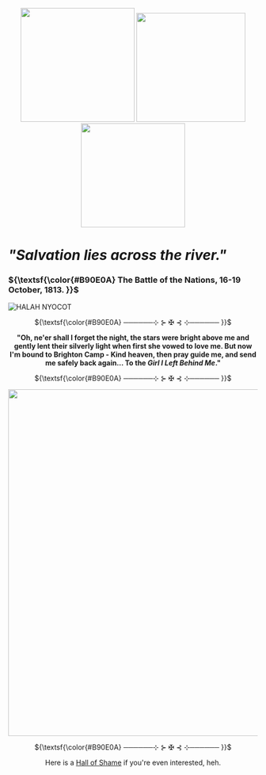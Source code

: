 <p align="center">
<img src="https://github.com/user-attachments/assets/43026d4e-1240-4bd3-aca7-de5479770d52" width=230>
<img src="https://github.com/user-attachments/assets/e77c659e-6a0c-47ca-8378-614f4dc8ba4f" width=220> 
<img src="https://github.com/user-attachments/assets/dcacf2c7-5621-4a18-b2a8-fc6d75111732" width=210>




# *"Salvation lies across the river."*

### ${\textsf{\color{#B90E0A} The Battle of the Nations, 16-19 October, 1813. }}$

![HALAH NYOCOT](https://github.com/user-attachments/assets/7b0b2b2d-0585-4600-ad1c-b32e3af6d417)

<p align="center">
${\textsf{\color{#B90E0A} ──────⊹ ⊱ ✠︎ ⊰ ⊹────── }}$

<p align="center">
<b>"Oh, ne'er shall I forget the night, the stars were bright above me and gently lent their silverly light when first she vowed to love me. But now I'm bound to Brighton Camp - Kind heaven, then pray guide me, and send me safely back again... To the <i>Girl I Left Behind Me</i>."</b>

<p align="center">
${\textsf{\color{#B90E0A} ──────⊹ ⊱ ✠︎ ⊰ ⊹────── }}$

<p align="center">
<img src="https://github.com/user-attachments/assets/7d264d43-4455-467e-8efd-43b540007f04" width=700>

<p align="center">
${\textsf{\color{#B90E0A} ──────⊹ ⊱ ✠︎ ⊰ ⊹────── }}$

<p  align="center">
Here is a <a href="https://rentry.co/counterrevolutionary">Hall of Shame</a> if you're even interested, heh. 
